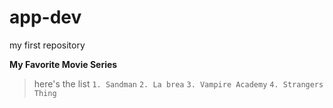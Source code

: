 # app-dev
my first repository

**My Favorite Movie Series**

> here's the list
`1. Sandman`
`2. La brea`
`3. Vampire Academy`
`4. Strangers Thing`
